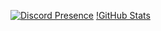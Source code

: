 [![Discord Presence](https://lanyard.cnrad.dev/api/389805816863260679)](https://discord.com/users/389805816863260679)
[!GitHub Stats](https://github-readme-stats-git-masterrstaa-rickstaa.vercel.app/api?username=hallonmunken&count_private=true&show_icons=true&theme=radical)
